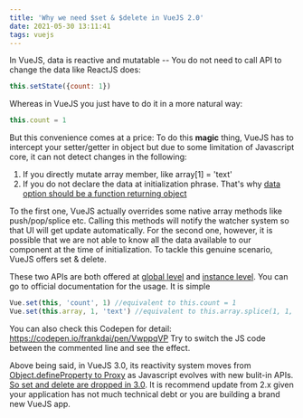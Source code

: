 ```yaml
---
title: 'Why we need $set & $delete in VueJS 2.0'
date: 2021-05-30 13:11:41
tags: vuejs
---
```


In VueJS, data is reactive and mutatable -- You do not need to call API to change the data like ReactJS does:

```javascript
this.setState({count: 1})
```

Whereas in VueJS you just have to do it in a more natural way:

```javascript
this.count = 1
```

But this convenience comes at a price: To do this **magic** thing, VueJS has to intercept your setter/getter in object but due to some limitation of Javascript core, it can not detect changes in the following:

1. If you directly mutate array member, like array[1] = 'text'
2. If you do not declare the data at initialization phrase. That's why [data option should be a function returning object](https://v3.vuejs.org/guide/data-methods.html#data-properties)

To the first one, VueJS actually overrides some native array methods like push/pop/splice etc. Calling this methods will notify the watcher system so that UI will get update automatically. For the second one, however, it is possible that we are not able to know all the data available to our component at the time of initialization. To tackle this genuine scenario, VueJS offers set & delete. 

These two APIs are both offered at [global level](https://vuejs.org/v2/api/#Vue-set) and [instance level](https://vuejs.org/v2/api/#vm-set). You can go to official documentation for the usage. It is simple

```javascript
Vue.set(this, 'count', 1) //equivalent to this.count = 1
Vue.set(this.array, 1, 'text') //equivalent to this.array.splice(1, 1, 'text')
```

You can also check this Codepen for detail: https://codepen.io/frankdai/pen/VwppqVP Try to switch the JS code between the commented line and see the effect. 

Above being said, in VueJS 3.0, its reactivity system moves from [Object.defineProperty to Proxy](https://stackoverflow.com/questions/62358094/javascript-proxy-set-vs-defineproperty) as Javascript evolves with new bulit-in APIs. [So set and delete are dropped in 3.0](https://v3.vuejs.org/guide/migration/introduction.html#removed-apis). It is recommend update from 2.x given your application has not much technical debt or you are building a brand new VueJS app. 


